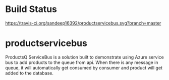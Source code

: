 # Build Status 
  https://travis-ci.org/sandeep16392/productservicebus.svg?branch=master
# productservicebus
ProductsQ ServiceBus is a solution built to demonstrate using Azure service bus to add products to the queue from api. When there is any message in queue, it will automatically get consumed by consumer and product will get added to the database.
